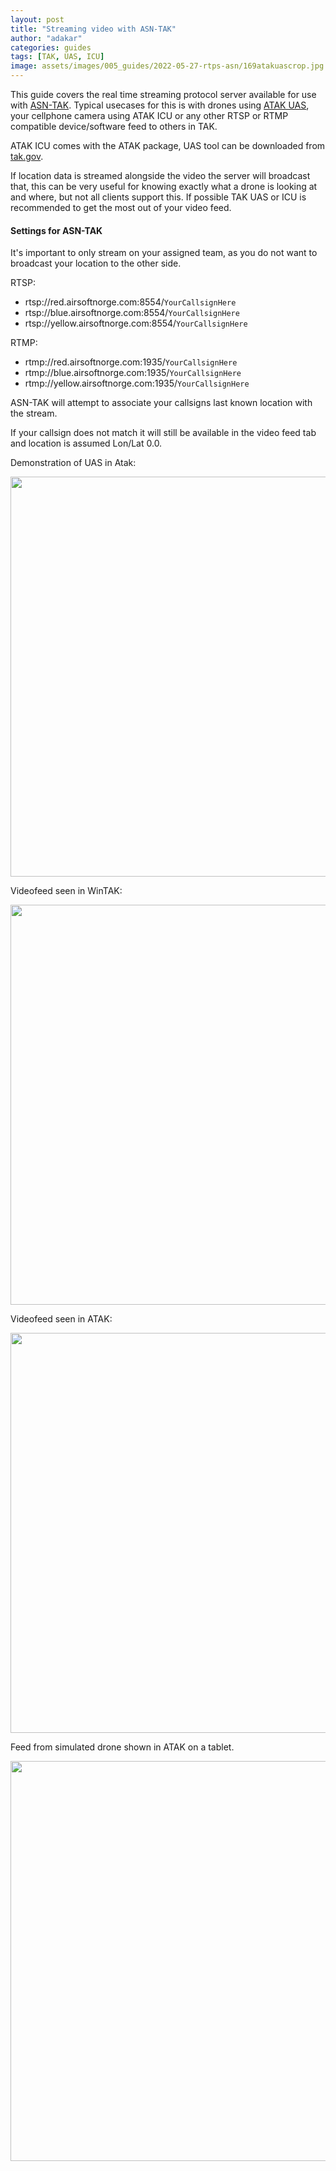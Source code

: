 ```yaml
---
layout: post
title: "Streaming video with ASN-TAK"
author: "adakar"
categories: guides
tags: [TAK, UAS, ICU]
image: assets/images/005_guides/2022-05-27-rtps-asn/169atakuascrop.jpg
---
```


This guide covers the real time streaming protocol server available for use with [ASN-TAK](https://airsoftnorge.com/asn-tak-overview/).
Typical usecases for this is with drones using [ATAK UAS](https://www.civtak.org/2021/09/22/uas-tool-now-publicly-available/), your cellphone camera using ATAK ICU or any other RTSP or RTMP compatible device/software feed to others in TAK.

ATAK ICU comes with the ATAK package, UAS tool can be downloaded from [tak.gov](https://tak.gov/).

If location data is streamed alongside the video the server will broadcast that, this can be very useful for knowing exactly what a drone is looking at and where, but not all clients support this. If possible TAK UAS or ICU is recommended to get the most out of your video feed. 

#### Settings for ASN-TAK

It's important to only stream on your assigned team, as you do not want to broadcast your location to the other side.

RTSP:
* rtsp://red.airsoftnorge.com:8554/`YourCallsignHere`
* rtsp://blue.airsoftnorge.com:8554/`YourCallsignHere`
* rtsp://yellow.airsoftnorge.com:8554/`YourCallsignHere`

RTMP:
* rtmp://red.airsoftnorge.com:1935/`YourCallsignHere`
* rtmp://blue.airsoftnorge.com:1935/`YourCallsignHere`
* rtmp://yellow.airsoftnorge.com:1935/`YourCallsignHere`


ASN-TAK will attempt to associate your callsigns last known location with the stream.

If your callsign does not match it will still be available in the video feed tab and location is assumed Lon/Lat 0.0.

Demonstration of UAS in Atak:

<div class="video-thumbnail">
  <a href="https://youtu.be/vVLYpn27EYU">
	<img src="https://i.ytimg.com/vi/vVLYpn27EYU/sddefault.jpg" width="640"/>
	<div class="video-thumbnail-centered"><i class="fa-solid fa-play"></i></div>
  </a>
</div>


Videofeed seen in WinTAK:
<div class="image-thumbnail">
	<a href="/assets/images/005_guides/2022-05-27-rtps-asn/wintak-stream.png">
		<img src="/assets/images/005_guides/2022-05-27-rtps-asn/wintak-stream.png" width="640"/>
	</a>
</div>

Videofeed seen in ATAK:
<div class="image-thumbnail">
	<a href="/assets/images/005_guides/2022-05-27-rtps-asn/atak-video.png">
		<img src="/assets/images/005_guides/2022-05-27-rtps-asn/atak-video.png" width="640"/>
	</a>
</div>

Feed from simulated drone shown in ATAK on a tablet.
<div class="image-thumbnail">
	<a href="/assets/images/005_guides/2022-05-27-rtps-asn/169atakuascrop.jpg">
		<img src="/assets/images/005_guides/2022-05-27-rtps-asn/169atakuascrop.jpg" width="640"/>
	</a>
</div>
